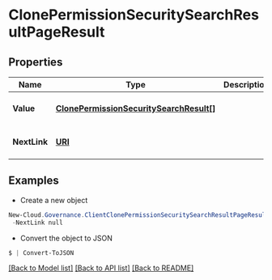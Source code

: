 # ClonePermissionSecuritySearchResultPageResult
## Properties

Name | Type | Description | Notes
------------ | ------------- | ------------- | -------------
**Value** | [**ClonePermissionSecuritySearchResult[]**](ClonePermissionSecuritySearchResult.md) |  | [optional] [default to null]
**NextLink** | [**URI**](URI.md) |  | [optional] [default to null]

## Examples

- Create a new object
```powershell
New-Cloud.Governance.ClientClonePermissionSecuritySearchResultPageResult  -Value null `
 -NextLink null
```

- Convert the object to JSON
```powershell
$ | Convert-ToJSON
```


[[Back to Model list]](../README.md#documentation-for-models) [[Back to API list]](../README.md#documentation-for-api-endpoints) [[Back to README]](../README.md)

